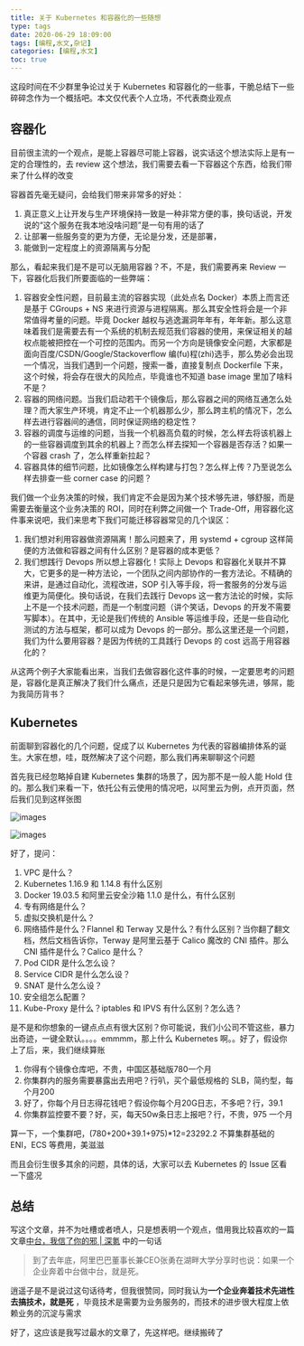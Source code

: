 ```yaml
---
title: 关于 Kubernetes 和容器化的一些随想
type: tags
date: 2020-06-29 18:09:00
tags: [编程,水文,杂记]
categories: [编程,水文]
toc: true
---
```


这段时间在不少群里争论过关于 Kubernetes 和容器化的一些事，干脆总结下一些碎碎念作为一个概括吧。本文仅代表个人立场，不代表商业观点

<!--more-->

## 容器化

目前很主流的一个观点，是能上容器尽可能上容器，说实话这个想法实际上是有一定的合理性的，去 review 这个想法，我们需要去看一下容器这个东西，给我们带来了什么样的改变

容器首先毫无疑问，会给我们带来非常多的好处：

1. 真正意义上让开发与生产环境保持一致是一种非常方便的事，换句话说，开发说的“这个服务在我本地没啥问题”是一句有用的话了
2. 让部署一些服务变的更为方便，无论是分发，还是部署，
3. 能做到一定程度上的资源隔离与分配

那么，看起来我们是不是可以无脑用容器？不，不是，我们需要再来 Review 一下，容器化后我们所要面临的一些弊端：

1. 容器安全性问题，目前最主流的容器实现（此处点名 Docker）本质上而言还是基于 CGroups + NS 来进行资源与进程隔离。那么其安全性将会是一个非常值得考量的问题。毕竟 Docker 越权与逃逸漏洞年年有，年年新。那么这意味着我们是需要去有一个系统的机制去规范我们容器的使用，来保证相关的越权点能被把控在一个可控的范围内。而另一个方向是镜像安全问题，大家都是面向百度/CSDN/Google/Stackoverflow 编(fu)程(zhi)选手，那么势必会出现一个情况，当我们遇到一个问题，搜索一番，直接复制点 Dockerfile 下来，这个时候，将会存在很大的风险点，毕竟谁也不知道 base image 里加了啥料不是？
2. 容器的网络问题。当我们启动若干个镜像后，那么容器之间的网络互通怎么处理？而大家生产环境，肯定不止一个机器那么少，那么跨主机的情况下，怎么样去进行容器间的通信，同时保证网络的稳定性？
3. 容器的调度与运维的问题，当我一个机器高负载的时候，怎么样去将该机器上的一些容器调度到其余的机器上？而怎么样去探知一个容器是否存活？如果一个容器 crash 了，怎么样重新拉起？
4. 容器具体的细节问题，比如镜像怎么样构建与打包？怎么样上传？乃至说怎么样去排查一些 corner case 的问题？

我们做一个业务决策的时候，我们肯定不会是因为某个技术够先进，够舒服，而是需要去衡量这个业务决策的 ROI，同时在利弊之间做一个 Trade-Off，用容器化这件事来说吧，我们来思考下我们可能迁移容器常见的几个误区：

1. 我们想对利用容器做资源隔离！那么问题来了，用 systemd + cgroup 这样简便的方法做和容器之间有什么区别？是容器的成本更低？
2. 我们想践行 Devops 所以想上容器化！实际上 Devops 和容器化关联并不算大，它更多的是一种方法论，一个团队之间内部协作的一套方法论。不精确的来讲，是通过自动化，流程改进，SOP 引入等手段，将一套服务的分发与运维更为简便化。换句话说，在我们去践行 Devops 这一套方法论的时候，实际上不是一个技术问题，而是一个制度问题（讲个笑话，Devops 的开发不需要写脚本）。在其中，无论是我们传统的 Ansible 等运维手段，还是一些自动化测试的方法与框架，都可以成为 Devops 的一部分。那么这里还是一个问题，我们为什么要用容器？是因为传统的工具践行 Devops 的 cost 远高于用容器化的？

从这两个例子大家能看出来，当我们去做容器化这件事的时候，一定要思考的问题是，容器化是真正解决了我们什么痛点，还是只是因为它看起来够先进，够屌，能为我简历背书？

## Kubernetes

前面聊到容器化的几个问题，促成了以 Kubernetes 为代表的容器编排体系的诞生。大家在想，哇，既然解决了这个问题，那么我们再来聊聊这个问题

首先我已经忽略掉自建 Kubernetes 集群的场景了，因为那不是一般人能 Hold 住的。那么我们来看一下，依托公有云使用的情况吧，以阿里云为例，点开页面，然后我们见到这样张图

![images](https://manjusakablog.blob.core.windows.net/blog-resource/images/2020-06-29-01.png)

![images](https://manjusakablog.blob.core.windows.net/blog-resource/images/2020-06-29-02.png)

好了，提问：

1. VPC 是什么？
2. Kubernetes 1.16.9 和 1.14.8 有什么区别
3. Docker 19.03.5 和阿里云安全沙箱 1.1.0 是什么，有什么区别
4. 专有网络是什么？
5. 虚拟交换机是什么？
6. 网络插件是什么？Flannel 和 Terway 又是什么？有什么区别？当你翻了翻文档，然后文档告诉你，Terway 是阿里云基于 Calico 魔改的 CNI 插件。那么 CNI 插件是什么？Calico 是什么？
7. Pod CIDR 是什么怎么设？
8. Service CIDR 是什么怎么设？
9. SNAT 是什么怎么设？
10. 安全组怎么配置？
11. Kube-Proxy 是什么？iptables 和 IPVS 有什么区别？怎么选？

是不是和你想象的一键点点点有很大区别？你可能说，我们小公司不管这些，暴力出奇迹，一键全默认。。。。emmmm，那上什么 Kubernetes 啊。。好了，假设你上了后，来，我们继续算账

1. 你得有个镜像仓库吧，不贵，中国区基础版780一个月
2. 你集群内的服务需要暴露出去用吧？行叭，买个最低规格的 SLB，简约型，每个月200
3. 好了，你每个月日志得花钱吧？假设你每个月20G日志，不多吧？行，39.1
4. 你集群监控要不要？好，买，每天50w条日志上报吧？行，不贵，975 一个月

算一下，一个集群吧，(780+200+39.1+975)*12=23292.2 不算集群基础的 ENI，ECS 等费用，美滋滋

而且会衍生很多其余的问题，具体的话，大家可以去 Kubernetes 的 Issue 区看一下盛况

## 总结

写这个文章，并不为吐槽或者喷人，只是想表明一个观点，借用我比较喜欢的一篇文章[中台，我信了你的邪 | 深氪](https://mp.weixin.qq.com/s/9j3BnR3UqA-lnJDoM5Hrvg) 中的一句话

> 到了去年底，阿里巴巴董事长兼CEO张勇在湖畔大学分享时也说：如果一个企业奔着中台做中台，就是死。

逍遥子是不是说过这句话待考，但我很赞同，同时我认为**一个企业奔着技术先进性去搞技术，就是死** ，毕竟技术是需要为业务服务的，而技术的进步很大程度上依赖业务的沉淀与需求

好了，这应该是我写过最水的文章了，先这样吧。继续搬砖了